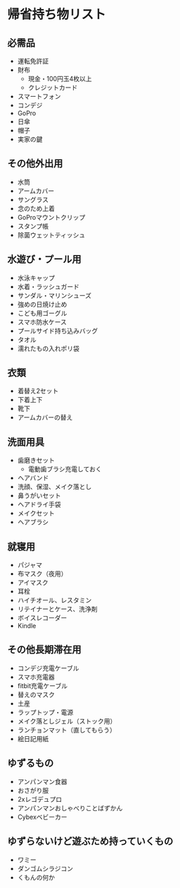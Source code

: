 # 帰省持ち物リスト

## 必需品
- 運転免許証
- 財布
    - 現金・100円玉4枚以上
    - クレジットカード
- スマートフォン
- コンデジ
- GoPro
- 日傘
- 帽子
- 実家の鍵

## その他外出用
- 水筒
- アームカバー
- サングラス
- 念のため上着
- GoProマウントクリップ
- スタンプ帳
- 除菌ウェットティッシュ

## 水遊び・プール用
- 水泳キャップ
- 水着・ラッシュガード
- サンダル・マリンシューズ
- 強めの日焼け止め
- こども用ゴーグル
- スマホ防水ケース
- プールサイド持ち込みバッグ
- タオル
- 濡れたもの入れポリ袋

## 衣類
- 着替え2セット
- 下着上下
- 靴下
- アームカバーの替え

## 洗面用具
- 歯磨きセット
    - 電動歯ブラシ充電しておく
- ヘアバンド
- 洗顔、保湿、メイク落とし
- 鼻うがいセット
- ヘアドライ手袋
- メイクセット
- ヘアブラシ

## 就寝用
- パジャマ
- 布マスク（夜用）
- アイマスク
- 耳栓
- ハイチオール、レスタミン
- リテイナーとケース、洗浄剤
- ボイスレコーダー
- Kindle

## その他長期滞在用
- コンデジ充電ケーブル
- スマホ充電器
- fitbit充電ケーブル
- 替えのマスク
- 土産
- ラップトップ・電源
- メイク落としジェル（ストック用）
- ランチョンマット（直してもらう）
- 絵日記用紙

## ゆずるもの
- アンパンマン食器
- おさがり服
- 2xレゴデュプロ
- アンパンマンおしゃべりことばずかん
- Cybexベビーカー

## ゆずらないけど遊ぶため持っていくもの
- ワミー
- ダンゴムシラジコン
- くもんの何か